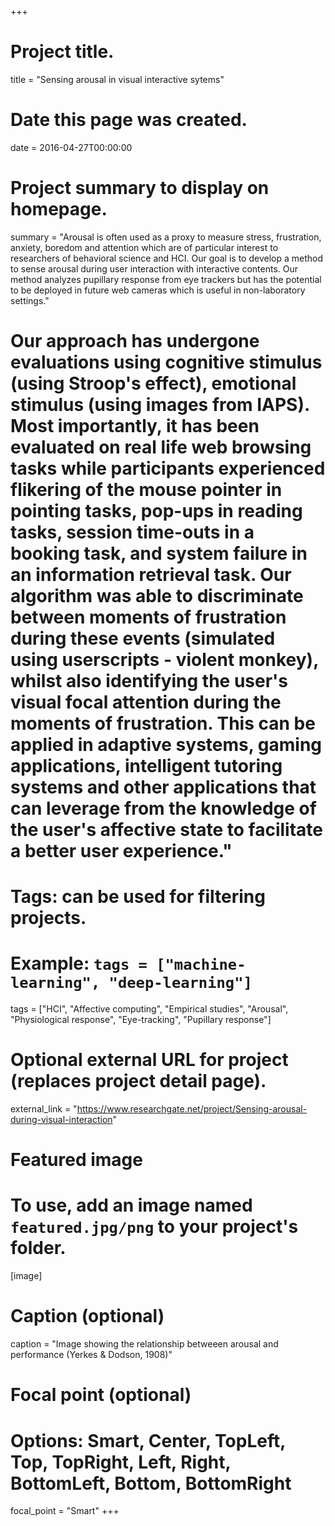 +++
# Project title.
title = "Sensing arousal in visual interactive sytems"

# Date this page was created.
date = 2016-04-27T00:00:00

# Project summary to display on homepage.
summary = "Arousal is often used as a proxy to measure stress, frustration, anxiety, boredom and attention which are of particular interest to researchers of behavioral science and HCI. Our goal is to develop a method to sense arousal during user interaction with interactive contents. Our method analyzes pupillary response from eye trackers but has the potential to be deployed in future web cameras which is useful in non-laboratory settings." 
# Our approach has undergone evaluations using cognitive stimulus (using Stroop's effect), emotional stimulus (using images from IAPS). Most importantly, it has been evaluated on real life web browsing tasks while participants experienced flikering of the mouse pointer in pointing tasks, pop-ups in reading tasks, session time-outs in a booking task, and system failure in an information retrieval task. Our algorithm was able to discriminate between moments of frustration during these events (simulated using userscripts - violent monkey), whilst also identifying the user's visual focal attention during the moments of frustration. This can be applied in adaptive systems, gaming applications, intelligent tutoring systems and other applications that can leverage from the knowledge of the user's affective state to facilitate a better user experience."

# Tags: can be used for filtering projects.
# Example: `tags = ["machine-learning", "deep-learning"]`
tags = ["HCI", "Affective computing", "Empirical studies", "Arousal", "Physiological response", "Eye-tracking", "Pupillary response"]

# Optional external URL for project (replaces project detail page).
external_link = "https://www.researchgate.net/project/Sensing-arousal-during-visual-interaction"

# Featured image
# To use, add an image named `featured.jpg/png` to your project's folder. 
[image]
  # Caption (optional)
  caption = "Image showing the relationship betweeen arousal and performance (Yerkes & Dodson, 1908)"

  # Focal point (optional)
  # Options: Smart, Center, TopLeft, Top, TopRight, Left, Right, BottomLeft, Bottom, BottomRight
  focal_point = "Smart"
+++
